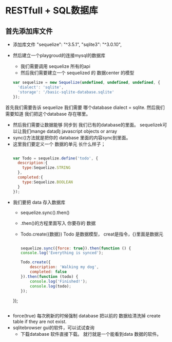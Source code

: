 # RESTfull + SQL数据库
## 首先添加库文件
- 添加库文件
"sequelize": "^3.5.1",
"sqlite3": "^3.0.10",

- 然后建立一个playgroud的连接mysql的数据库
  * 我们需要调用 sequelize 所有的api
  * 然后我们需要建立一个 sequelized 的 数据center 的模型

  ```javascript
  var sequelize = new Sequelize(undefined, undefined, undefined, {
    'dialect': 'sqlite',
    'storage': '/basic-sqlite-database.sqlite'
  });
  ```
首先我们需要告诉 sequelize 我们需要 哪个database dialect = sqlite.
然后我们需要知道 我们把这个database 存在哪里。

- 然后我们需要让数据能够 同步到 我们已有的database的里面。
  sequelizek可以让我们mange data向 javascript objects or array
- sync()方法就是把你的 database 里面的内容sync到里面。
- 这里我们要定义一个 数据的单元 长什么样子；
    ```javascript

    var Todo = sequelize.define('todo', {
      description:{
        type:Sequelize.STRING
      },
      completed:{
        type:Sequelize.BOOLEAN
      }
    });

    ```
- 我们要把 data 存入数据库
  * sequelize.sync().then()
  * .then()的方程里面写入 你要存的 数据
  * Todo.create({数据}) Todo 是数据模型， creat是指令，{}里面是数据元

    ```javascript

    sequelize.sync({force: true}).then(function () {
  	console.log('Everything is synced');

  	Todo.create({
  		description: 'Walking my dog',
  		completed: false
  	}).then(function (todo) {
  		console.log('Finished!');
  		console.log(todo);
  	});
  });
  ```
- force(true) 每次刷新的时候强制 database 把以前的 数据给清洗掉
  create table if they are not exist.
- sqlitebrowser gui的软件，可以试试查询
  * 下载database 软件直接下载。 就行就是一个能看到data 数据的软件。
